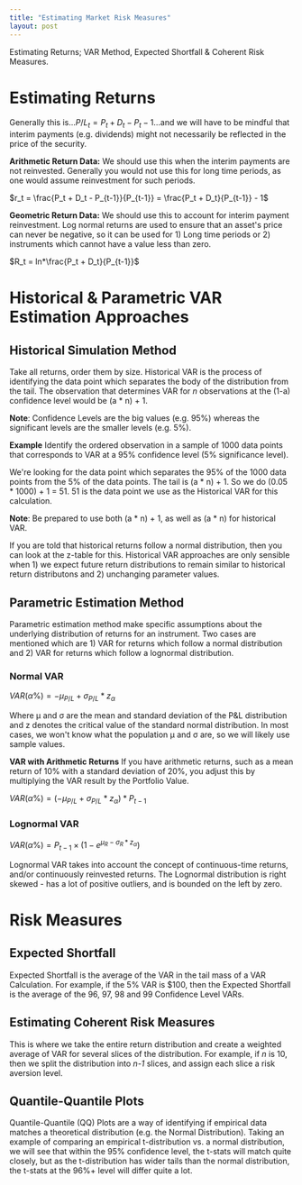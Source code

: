 ```yaml
---
title: "Estimating Market Risk Measures"
layout: post
---
```

Estimating Returns; VAR Method, Expected Shortfall & Coherent Risk Measures.

# Estimating Returns
Generally this is...$P/L_t = P_t + D_t - P_t-1$...and we will have to be mindful that interim payments (e.g. dividends) might not necessarily be reflected in the price of the security. 

**Arithmetic Return Data:** We should use this when the interim payments are not reinvested. Generally you would not use this for long time periods, as one would assume reinvestment for such periods.

$r_t =  \frac{P_t + D_t - P_{t-1}}{P_{t-1}} = \frac{P_t + D_t}{P_{t-1}} - 1$

**Geometric Return Data:** We should use this to account for interim payment reinvestment. Log normal returns are used to ensure that an asset's price can never be negative, so it can be used for 1) Long time periods or 2) instruments which cannot have a value less than zero.

$R_t =  ln*\frac{P_t + D_t}{P_{t-1}}$

# Historical & Parametric VAR Estimation Approaches

## Historical Simulation Method

Take all returns, order them by size. Historical VAR is the process of identifying the data point which separates the body of the distribution from the tail. The observation that determines VAR for *n* observations at the (1-a) confidence level would be (a * n) + 1.

**Note**: Confidence Levels are the big values (e.g. 95%) whereas the significant levels are the smaller levels (e.g. 5%). 

**Example** Identify the ordered observation in a sample of 1000 data points that corresponds to VAR at a 95% confidence level (5% significance level). 

We're looking for the data point which separates the 95% of the 1000 data points from the 5% of the data points. The tail is (a * n) + 1. So we do (0.05 * 1000) + 1 = 51. 51 is the data point we use as the Historical VAR for this calculation.

**Note**: Be prepared to use both (a * n) + 1, as well as (a * n) for historical VAR.

If you are told that historical returns follow a normal distribution, then you can look at the z-table for this. Historical VAR approaches are only sensible when 1) we expect future return distributions to remain similar to historical return distributons and 2) unchanging parameter values.

## Parametric Estimation Method

Parametric estimation method make specific assumptions about the underlying distribution of returns for an instrument. Two cases are mentioned which are 1) VAR for returns which follow a normal distribution and 2) VAR for returns which follow a lognormal distribution.

### Normal VAR

$VAR(\alpha\%) = - \mu_{P/L} + \sigma_{P/L} * z_ \alpha$

Where μ and σ are the mean and standard deviation of the P&L distribution and z denotes the critical value of the standard normal distribution. In most cases, we won't know what the population μ and σ are, so we will likely use sample values.

**VAR with Arithmetic Returns**
If you have arithmetic returns, such as a mean return of 10% with a standard deviation of 20%, you adjust this by multiplying the VAR result by the Portfolio Value. 

$VAR(\alpha\%) = (- \mu_{P/L} + \sigma_{P/L} * z_ \alpha) * P_{t-1}$

### Lognormal VAR

$VAR(\alpha\%) = P_{t-1}  \times (1-e^{\mu_{R}-\sigma_{R} * z_ \alpha})$

Lognormal VAR takes into account the concept of continuous-time returns, and/or continuously reinvested returns. The Lognormal distribution is right skewed - has a lot of positive outliers, and is bounded on the left by zero. 

# Risk Measures

## Expected Shortfall

Expected Shortfall is the average of the VAR in the tail mass of a VAR Calculation. For example, if the 5% VAR is $100, then the Expected Shortfall is the average of the 96, 97, 98 and 99 Confidence Level VARs. 

## Estimating Coherent Risk Measures

This is where we take the entire return distribution and create a weighted average of VAR for several slices of the distribution. For example, if *n* is 10, then we split the distribution into *n-1* slices, and assign each slice a risk aversion level. 

## Quantile-Quantile Plots

Quantile-Quantile (QQ) Plots are a way of identifying if empirical data matches a theoretical distribution (e.g. the Normal Distribution). Taking an example of comparing an empirical t-distribution vs. a normal distribution, we will see that within the 95% confidence level, the t-stats will match quite closely, but as the t-distribution has wider tails than the normal distribution, the t-stats at the 96%+ level will differ quite a lot.
